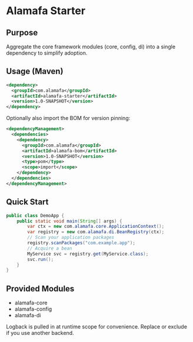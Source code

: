# Alamafa Starter

## Purpose
Aggregate the core framework modules (core, config, di) into a single dependency to simplify adoption.

## Usage (Maven)
```xml
<dependency>
  <groupId>com.alamafa</groupId>
  <artifactId>alamafa-starter</artifactId>
  <version>1.0-SNAPSHOT</version>
</dependency>
```
Optionally also import the BOM for version pinning:
```xml
<dependencyManagement>
  <dependencies>
    <dependency>
      <groupId>com.alamafa</groupId>
      <artifactId>alamafa-bom</artifactId>
      <version>1.0-SNAPSHOT</version>
      <type>pom</type>
      <scope>import</scope>
    </dependency>
  </dependencies>
</dependencyManagement>
```

## Quick Start
```java
public class DemoApp {
    public static void main(String[] args) {
        var ctx = new com.alamafa.core.ApplicationContext();
        var registry = new com.alamafa.di.BeanRegistry(ctx);
        // Scan your application packages
        registry.scanPackages("com.example.app");
        // Acquire a bean
        MyService svc = registry.get(MyService.class);
        svc.run();
    }
}
```

## Provided Modules
- alamafa-core
- alamafa-config
- alamafa-di

Logback is pulled in at runtime scope for convenience. Replace or exclude if you use another backend.

